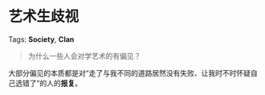 # 艺术生歧视

Tags: **Society**, **Clan**

> 为什么一些人会对学艺术的有偏见？



大部分偏见的本质都是对“走了与我不同的道路居然没有失败、让我时不时怀疑自己选错了”的人的**报复**。




